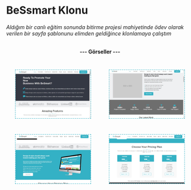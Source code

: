 # BeSsmart Klonu
###### Aldığım bir canlı eğitim sonunda bitirme projesi mahiyetinde ödev olarak verilen bir sayfa şablonunu elimden geldiğince klonlamaya çalıştım 
<script>
    alert('selam')
</script>
<style>
    .container{
        display:flex;
        flex-direciton:column;
        flex-wrap:wrap;
        height:350px;
        justify-content:space-around;align-content:space-around;
    }
    img{
        width:40%;
        border:1px dashed #34b1c4
    }

    

</style>
<h4 class='deneme' style='text-align:center;'>--- Görseller ---</h4>
<div align="center">
    <div class ='container'>
        <img src="./assets/readme/gorsel1.jpg" />
        <img src="./assets/readme/gorsel2.jpg" />
        <img src="./assets/readme/gorsel3.jpg" />
        <img src="./assets/readme/gorsel4.jpg" />
    </div>
</div>
